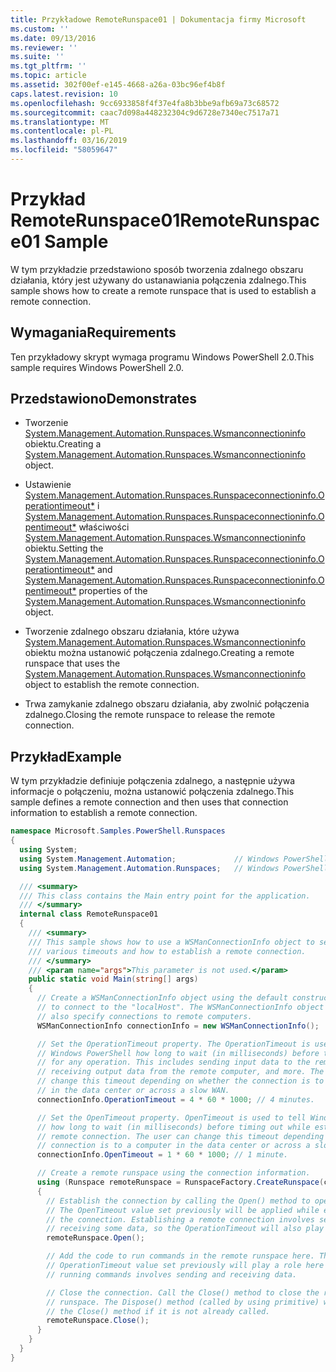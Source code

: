 ```yaml
---
title: Przykładowe RemoteRunspace01 | Dokumentacja firmy Microsoft
ms.custom: ''
ms.date: 09/13/2016
ms.reviewer: ''
ms.suite: ''
ms.tgt_pltfrm: ''
ms.topic: article
ms.assetid: 302f00ef-e145-4668-a26a-03bc96ef4b8f
caps.latest.revision: 10
ms.openlocfilehash: 9cc6933858f4f37e4fa8b3bbe9afb69a73c68572
ms.sourcegitcommit: caac7d098a448232304c9d6728e7340ec7517a71
ms.translationtype: MT
ms.contentlocale: pl-PL
ms.lasthandoff: 03/16/2019
ms.locfileid: "58059647"
---
```

# <a name="remoterunspace01-sample"></a><span data-ttu-id="4dbe1-102">Przykład RemoteRunspace01</span><span class="sxs-lookup"><span data-stu-id="4dbe1-102">RemoteRunspace01 Sample</span></span>

<span data-ttu-id="4dbe1-103">W tym przykładzie przedstawiono sposób tworzenia zdalnego obszaru działania, który jest używany do ustanawiania połączenia zdalnego.</span><span class="sxs-lookup"><span data-stu-id="4dbe1-103">This sample shows how to create a remote runspace that is used to establish a remote connection.</span></span>

## <a name="requirements"></a><span data-ttu-id="4dbe1-104">Wymagania</span><span class="sxs-lookup"><span data-stu-id="4dbe1-104">Requirements</span></span>

 <span data-ttu-id="4dbe1-105">Ten przykładowy skrypt wymaga programu Windows PowerShell 2.0.</span><span class="sxs-lookup"><span data-stu-id="4dbe1-105">This sample requires Windows PowerShell 2.0.</span></span>

## <a name="demonstrates"></a><span data-ttu-id="4dbe1-106">Przedstawiono</span><span class="sxs-lookup"><span data-stu-id="4dbe1-106">Demonstrates</span></span>

- <span data-ttu-id="4dbe1-107">Tworzenie [System.Management.Automation.Runspaces.Wsmanconnectioninfo](/dotnet/api/System.Management.Automation.Runspaces.WSManConnectionInfo) obiektu.</span><span class="sxs-lookup"><span data-stu-id="4dbe1-107">Creating a [System.Management.Automation.Runspaces.Wsmanconnectioninfo](/dotnet/api/System.Management.Automation.Runspaces.WSManConnectionInfo) object.</span></span>

- <span data-ttu-id="4dbe1-108">Ustawienie [System.Management.Automation.Runspaces.Runspaceconnectioninfo.Operationtimeout\*](/dotnet/api/System.Management.Automation.Runspaces.RunspaceConnectionInfo.OperationTimeout) i [System.Management.Automation.Runspaces.Runspaceconnectioninfo.Opentimeout\*](/dotnet/api/System.Management.Automation.Runspaces.RunspaceConnectionInfo.OpenTimeout) właściwości [System.Management.Automation.Runspaces.Wsmanconnectioninfo](/dotnet/api/System.Management.Automation.Runspaces.WSManConnectionInfo) obiektu.</span><span class="sxs-lookup"><span data-stu-id="4dbe1-108">Setting the [System.Management.Automation.Runspaces.Runspaceconnectioninfo.Operationtimeout\*](/dotnet/api/System.Management.Automation.Runspaces.RunspaceConnectionInfo.OperationTimeout) and [System.Management.Automation.Runspaces.Runspaceconnectioninfo.Opentimeout\*](/dotnet/api/System.Management.Automation.Runspaces.RunspaceConnectionInfo.OpenTimeout) properties of the [System.Management.Automation.Runspaces.Wsmanconnectioninfo](/dotnet/api/System.Management.Automation.Runspaces.WSManConnectionInfo) object.</span></span>

- <span data-ttu-id="4dbe1-109">Tworzenie zdalnego obszaru działania, które używa [System.Management.Automation.Runspaces.Wsmanconnectioninfo](/dotnet/api/System.Management.Automation.Runspaces.WSManConnectionInfo) obiektu można ustanowić połączenia zdalnego.</span><span class="sxs-lookup"><span data-stu-id="4dbe1-109">Creating a remote runspace that uses the [System.Management.Automation.Runspaces.Wsmanconnectioninfo](/dotnet/api/System.Management.Automation.Runspaces.WSManConnectionInfo) object to establish the remote connection.</span></span>

- <span data-ttu-id="4dbe1-110">Trwa zamykanie zdalnego obszaru działania, aby zwolnić połączenia zdalnego.</span><span class="sxs-lookup"><span data-stu-id="4dbe1-110">Closing the remote runspace to release the remote connection.</span></span>

## <a name="example"></a><span data-ttu-id="4dbe1-111">Przykład</span><span class="sxs-lookup"><span data-stu-id="4dbe1-111">Example</span></span>

<span data-ttu-id="4dbe1-112">W tym przykładzie definiuje połączenia zdalnego, a następnie używa informacje o połączeniu, można ustanowić połączenia zdalnego.</span><span class="sxs-lookup"><span data-stu-id="4dbe1-112">This sample defines a remote connection and then uses that connection information to establish a remote connection.</span></span>

```csharp
namespace Microsoft.Samples.PowerShell.Runspaces
{
  using System;
  using System.Management.Automation;             // Windows PowerShell namespace.
  using System.Management.Automation.Runspaces;   // Windows PowerShell namespace.

  /// <summary>
  /// This class contains the Main entry point for the application.
  /// </summary>
  internal class RemoteRunspace01
  {
    /// <summary>
    /// This sample shows how to use a WSManConnectionInfo object to set
    /// various timeouts and how to establish a remote connection.
    /// </summary>
    /// <param name="args">This parameter is not used.</param>
    public static void Main(string[] args)
    {
      // Create a WSManConnectionInfo object using the default constructor
      // to connect to the "localHost". The WSManConnectionInfo object can
      // also specify connections to remote computers.
      WSManConnectionInfo connectionInfo = new WSManConnectionInfo();

      // Set the OperationTimeout property. The OperationTimeout is used to tell
      // Windows PowerShell how long to wait (in milliseconds) before timing out
      // for any operation. This includes sending input data to the remote computer,
      // receiving output data from the remote computer, and more. The user can
      // change this timeout depending on whether the connection is to a computer
      // in the data center or across a slow WAN.
      connectionInfo.OperationTimeout = 4 * 60 * 1000; // 4 minutes.

      // Set the OpenTimeout property. OpenTimeout is used to tell Windows PowerShell
      // how long to wait (in milliseconds) before timing out while establishing a
      // remote connection. The user can change this timeout depending on whether the
      // connection is to a computer in the data center or across a slow WAN.
      connectionInfo.OpenTimeout = 1 * 60 * 1000; // 1 minute.

      // Create a remote runspace using the connection information.
      using (Runspace remoteRunspace = RunspaceFactory.CreateRunspace(connectionInfo))
      {
        // Establish the connection by calling the Open() method to open the runspace.
        // The OpenTimeout value set previously will be applied while establishing
        // the connection. Establishing a remote connection involves sending and
        // receiving some data, so the OperationTimeout will also play a role in this process.
        remoteRunspace.Open();

        // Add the code to run commands in the remote runspace here. The
        // OperationTimeout value set previously will play a role here because
        // running commands involves sending and receiving data.

        // Close the connection. Call the Close() method to close the remote
        // runspace. The Dispose() method (called by using primitive) will call
        // the Close() method if it is not already called.
        remoteRunspace.Close();
      }
    }
  }
}
```
